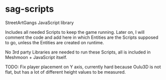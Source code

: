 sag-scripts
===========

StreetArtGangs JavaScript library

Includes all needed Scripts to keep the game running. Later on, I will comment the code and add here in which Entities are the Scripts supposed to go, unless the Entities are created on runtime.

No 3rd party Libraries are needed to run these Scripts, all is included in Meshmoon + JavaScript itself.

TODO: Fix player placement on Y axis, currently hard because Oulu3D is not flat, but has a lot of different height values to be measured.


